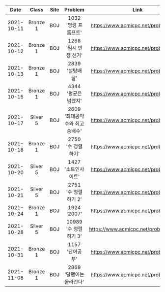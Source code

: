 | Date | Class | Site | Problem | Link | Tear |
|:--------:|:--------:|:--------:|:--------:|:--------:|:--------:|
| 2021-10-11 | Bronze 1 | BOJ | 1032 '명령 프롬프트' | https://www.acmicpc.net/problem/1032 |
| 2021-10-12 | Bronze 1 | BOJ | 1268 '임시 반장 선거' | https://www.acmicpc.net/problem/1268 |
| 2021-10-13 | Bronze 1 | BOJ | 2839 '설탕배달' | https://www.acmicpc.net/problem/2839 |
| 2021-10-15 | Bronze 1 | BOJ | 4344 '평균은 넘겠지' | https://www.acmicpc.net/problem/4344 |
| 2021-10-17 | Sliver 5 | BOJ | 2609 '최대공약수와 최고송배수' | https://www.acmicpc.net/problem/2609 |
| 2021-10-18 | Bronze 1 | BOJ | 2750 '수 정렬하기' | https://www.acmicpc.net/problem/2750 |
| 2021-10-20 | Sliver 5 | BOJ | 1427 '소트인사이트' | https://www.acmicpc.net/problem/1427 |
| 2021-10-21 | Silver 5 | BOJ | 2751 '수 정렬하기 2' | https://www.acmicpc.net/problem/2751 |
| 2021-10-24 | Bronze 1 | BOJ | 1924 '2007' | https://www.acmicpc.net/problem/1924 |
| 2021-10-28 | Sliver 5 | BOJ | 10989 '수 정렬하기 3' | https://www.acmicpc.net/problem/10989 |
| 2021-10-31 | Bronze 1 | BOJ | 1157 '단어공부' | https://www.acmicpc.net/problem/1157 |
| 2021-11-08 | Bronze 1 | BOJ | 2869 '달팽이는 올라간다' | https://www.acmicpc.net/problem/2869 |
